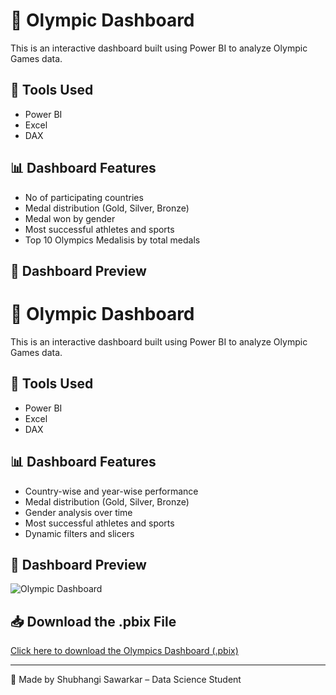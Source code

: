# 🏅 Olympic Dashboard

This is an interactive dashboard built using Power BI to analyze Olympic Games data.

## 🧰 Tools Used
- Power BI
- Excel
- DAX

## 📊 Dashboard Features
- No of participating countries
- Medal distribution (Gold, Silver, Bronze)
- Medal won by gender
- Most successful athletes and sports
- Top 10 Olympics Medalisis by total medals

## 📸 Dashboard Preview
# 🏅 Olympic Dashboard

This is an interactive dashboard built using Power BI to analyze Olympic Games data.

## 🧰 Tools Used
- Power BI
- Excel
- DAX

## 📊 Dashboard Features
- Country-wise and year-wise performance
- Medal distribution (Gold, Silver, Bronze)
- Gender analysis over time
- Most successful athletes and sports
- Dynamic filters and slicers

## 📸 Dashboard Preview
![Olympic Dashboard](dashboard-screenshot.png)

## 📥 Download the .pbix File
[Click here to download the Olympics Dashboard (.pbix)](Olympics-dashboard.pbix)

---

🔸 Made by Shubhangi Sawarkar – Data Science Student
